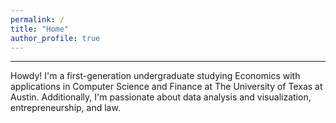 ```yaml
---
permalink: /
title: "Home"
author_profile: true
---
```

------
Howdy! I'm a first-generation undergraduate studying Economics with applications in Computer Science and Finance at The University of Texas at Austin. Additionally, I'm passionate about data analysis and visualization, entrepreneurship, and law.
